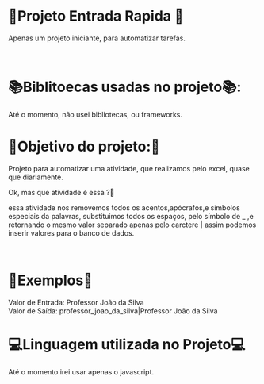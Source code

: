 # 📑Projeto Entrada Rapida 📑
Apenas um projeto iniciante, para automatizar tarefas.

</br>

# 📚Biblitoecas usadas no projeto📚:
Até o momento, não usei bibliotecas, ou frameworks.
</br>

# 🎯Objetivo do projeto:🎯
Projeto para automatizar uma atividade, que realizamos pelo excel, quase que diariamente.

Ok, mas que atividade é essa ?🫤

essa atividade nos removemos todos os acentos,apócrafos,e simbolos especiais da palavras, substituimos todos os espaços,
pelo símbolo de _ ,e retornando o mesmo valor separado apenas pelo carctere | assim podemos inserir valores para o banco de dados.

</br>

# 🔎Exemplos🔎

Valor de Entrada: Professor João da Silva  </br> 
Valor de Saída: professor_joao_da_silva|Professor João da Silva
</br>

# 💻Linguagem utilizada no Projeto💻
Até o momento irei usar apenas o javascript. 



